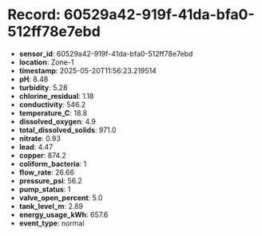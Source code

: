 # Record: 60529a42-919f-41da-bfa0-512ff78e7ebd

- **sensor_id**: 60529a42-919f-41da-bfa0-512ff78e7ebd
- **location**: Zone-1
- **timestamp**: 2025-05-20T11:56:23.219514
- **pH**: 8.48
- **turbidity**: 5.28
- **chlorine_residual**: 1.18
- **conductivity**: 546.2
- **temperature_C**: 18.8
- **dissolved_oxygen**: 4.9
- **total_dissolved_solids**: 971.0
- **nitrate**: 0.93
- **lead**: 4.47
- **copper**: 874.2
- **coliform_bacteria**: 1
- **flow_rate**: 26.66
- **pressure_psi**: 56.2
- **pump_status**: 1
- **valve_open_percent**: 5.0
- **tank_level_m**: 2.89
- **energy_usage_kWh**: 657.6
- **event_type**: normal
